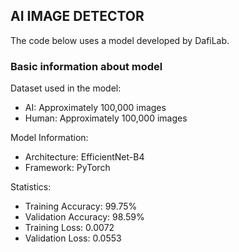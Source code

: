 ## AI IMAGE DETECTOR
The code below uses a model developed by DafiLab.
### Basic information about model
Dataset used in the model:
- AI: Approximately 100,000 images
- Human: Approximately 100,000 images

Model Information:
- Architecture: EfficientNet-B4
- Framework: PyTorch

Statistics:
- Training Accuracy: 99.75%
- Validation Accuracy: 98.59%
- Training Loss: 0.0072
- Validation Loss: 0.0553

